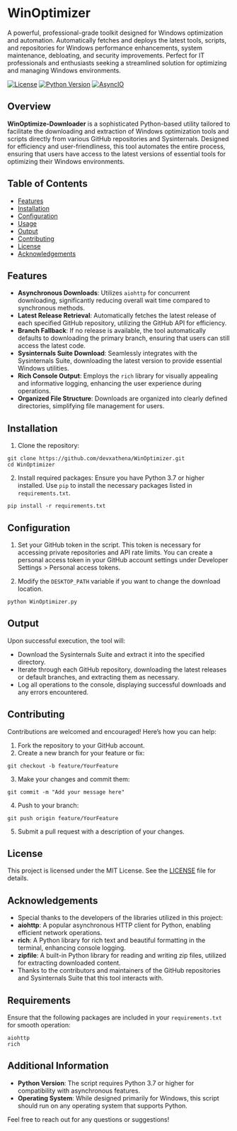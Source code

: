# WinOptimizer
A powerful, professional-grade toolkit designed for Windows optimization and automation. Automatically fetches and deploys the latest tools, scripts, and repositories for Windows performance enhancements, system maintenance, debloating, and security improvements. Perfect for IT professionals and enthusiasts seeking a streamlined solution for optimizing and managing Windows environments.

[![License](https://img.shields.io/badge/license-MIT-green.svg)](LICENSE)
[![Python Version](https://img.shields.io/badge/python-3.8%2B-blue.svg)](https://www.python.org/downloads/)
[![AsyncIO](https://img.shields.io/badge/Async-Enabled-green.svg)](https://docs.python.org/3/library/asyncio.html)


## Overview

**WinOptimize-Downloader** is a sophisticated Python-based utility tailored to facilitate the downloading and extraction of Windows optimization tools and scripts directly from various GitHub repositories and Sysinternals. Designed for efficiency and user-friendliness, this tool automates the entire process, ensuring that users have access to the latest versions of essential tools for optimizing their Windows environments.

## Table of Contents

- [Features](#features)
- [Installation](#installation)
- [Configuration](#configuration)
- [Usage](#usage)
- [Output](#output)
- [Contributing](#contributing)
- [License](#license)
- [Acknowledgements](#acknowledgements)

## Features

- **Asynchronous Downloads**: Utilizes `aiohttp` for concurrent downloading, significantly reducing overall wait time compared to synchronous methods.
- **Latest Release Retrieval**: Automatically fetches the latest release of each specified GitHub repository, utilizing the GitHub API for efficiency.
- **Branch Fallback**: If no release is available, the tool automatically defaults to downloading the primary branch, ensuring that users can still access the latest code.
- **Sysinternals Suite Download**: Seamlessly integrates with the Sysinternals Suite, downloading the latest version to provide essential Windows utilities.
- **Rich Console Output**: Employs the `rich` library for visually appealing and informative logging, enhancing the user experience during operations.
- **Organized File Structure**: Downloads are organized into clearly defined directories, simplifying file management for users.


## Installation

1. Clone the repository:
```
git clone https://github.com/devxathena/WinOptimizer.git
cd WinOptimizer
```

2. Install required packages:
Ensure you have Python 3.7 or higher installed. Use `pip` to install the necessary packages listed in `requirements.txt`.
```
pip install -r requirements.txt
```

## Configuration

1. Set your GitHub token in the script. This token is necessary for accessing private repositories and API rate limits. You can create a personal access token in your GitHub account settings under Developer Settings > Personal access tokens.

2. Modify the `DESKTOP_PATH` variable if you want to change the download location.
```
python WinOptimizer.py
```

## Output

Upon successful execution, the tool will:

- Download the Sysinternals Suite and extract it into the specified directory.
- Iterate through each GitHub repository, downloading the latest releases or default branches, and extracting them as necessary.
- Log all operations to the console, displaying successful downloads and any errors encountered.

## Contributing

Contributions are welcomed and encouraged! Here’s how you can help:

1. Fork the repository to your GitHub account.
2. Create a new branch for your feature or fix:
```
git checkout -b feature/YourFeature
```

3. Make your changes and commit them:
```
git commit -m "Add your message here"
```

4. Push to your branch:
```
git push origin feature/YourFeature
``` 

5. Submit a pull request with a description of your changes.

## License

This project is licensed under the MIT License. See the [LICENSE](LICENSE) file for details.

## Acknowledgements

- Special thanks to the developers of the libraries utilized in this project:
- **aiohttp**: A popular asynchronous HTTP client for Python, enabling efficient network operations.
- **rich**: A Python library for rich text and beautiful formatting in the terminal, enhancing console logging.
- **zipfile**: A built-in Python library for reading and writing zip files, utilized for extracting downloaded content.
- Thanks to the contributors and maintainers of the GitHub repositories and Sysinternals Suite that this tool interacts with.

## Requirements

Ensure that the following packages are included in your `requirements.txt` for smooth operation:
```
aiohttp
rich
```

## Additional Information

- **Python Version**: The script requires Python 3.7 or higher for compatibility with asynchronous features.
- **Operating System**: While designed primarily for Windows, this script should run on any operating system that supports Python.

Feel free to reach out for any questions or suggestions!
